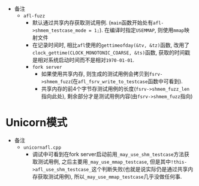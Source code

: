 * 备注
    * `afl-fuzz`
        * 默认通过共享内存获取测试用例. (`main`函数开始处有`afl->shmem_testcase_mode = 1;`). 在编译时指定`USEMMAP`, 则使用`mmap`映射文件
        * 在记录时间时, 相比`afl`使用的`gettimeofday(&tv, &tz)`函数, 改用了`clock_gettime(CLOCK_MONOTONIC_COARSE, &ts)`函数, 获取的时间戳是相对系统启动时间而不是相对`1970-01-01`. 
        * `fork server`
            * 如果使用共享内存, 则生成的测试用例会拷贝到`fsrv->shmem_fuzz`(在`afl_fsrv_write_to_testcase`函数中可看到). 
            * 共享内存的前4个字节存测试用例的长度(`fsrv->shmem_fuzz_len`指向此处), 剩余部分才是测试用例内容(由`fsrv->shmem_fuzz`指向)

# Unicorn模式
* 备注
    * `unicornafl.cpp`
        * 调试中可看到在fork server启动前用`_may_use_shm_testcase`方法获取测试用例, 之后主要用`_may_use_mmap_testcase`, 但是其中`!this->afl_use_shm_testcase_`这个判断失败(也就是说实际仍是通过共享内存获取测试用例), 所以`_may_use_mmap_testcase`几乎没做任何事. 